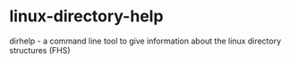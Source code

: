 linux-directory-help
====================

dirhelp - a command line tool to give information about the linux directory structures (FHS)
